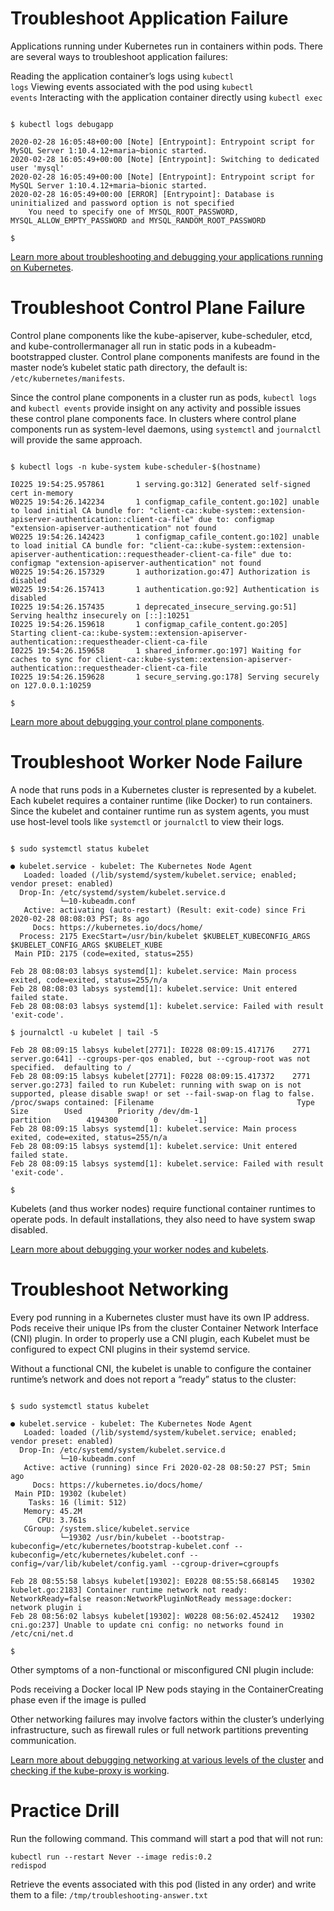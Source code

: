 <!-- CKA Self-Study Mod 5 -->


# Troubleshoot Application Failure

Applications running under Kubernetes run in containers within pods. There are several ways to troubleshoot application failures:

Reading the application container’s logs using <code>kubectl logs</code>
Viewing events associated with the pod using <code>kubectl events</code>
Interacting with the application container directly using <code>kubectl exec</code>

<pre class="wp-block-code"><code>
$ kubectl logs debugapp

2020-02-28 16:05:48+00:00 [Note] [Entrypoint]: Entrypoint script for MySQL Server 1:10.4.12+maria~bionic started.
2020-02-28 16:05:49+00:00 [Note] [Entrypoint]: Switching to dedicated user 'mysql'
2020-02-28 16:05:49+00:00 [Note] [Entrypoint]: Entrypoint script for MySQL Server 1:10.4.12+maria~bionic started.
2020-02-28 16:05:49+00:00 [ERROR] [Entrypoint]: Database is uninitialized and password option is not specified
	You need to specify one of MYSQL_ROOT_PASSWORD, MYSQL_ALLOW_EMPTY_PASSWORD and MYSQL_RANDOM_ROOT_PASSWORD

$
</code></pre>

[Learn more about troubleshooting and debugging your applications running on Kubernetes](https://kubernetes.io/docs/tasks/debug-application-cluster/debug-application/).


# Troubleshoot Control Plane Failure

Control plane components like the kube-apiserver, kube-scheduler, etcd, and kube-controllermanager all run in static pods in a kubeadm-bootstrapped cluster. Control plane components manifests are found in the master node’s kubelet static path directory, the default is: <code>/etc/kubernetes/manifests</code>.

Since the control plane components in a cluster run as pods, <code>kubectl logs</code> and <code>kubectl events</code> provide insight on any activity and possible issues these control plane components face. In clusters where control plane components run as system-level daemons, using <code>systemctl</code> and <code>journalctl</code> will provide the same approach.

<pre class="wp-block-code"><code>
$ kubectl logs -n kube-system kube-scheduler-$(hostname)

I0225 19:54:25.957861       1 serving.go:312] Generated self-signed cert in-memory
W0225 19:54:26.142234       1 configmap_cafile_content.go:102] unable to load initial CA bundle for: "client-ca::kube-system::extension-apiserver-authentication::client-ca-file" due to: configmap "extension-apiserver-authentication" not found
W0225 19:54:26.142423       1 configmap_cafile_content.go:102] unable to load initial CA bundle for: "client-ca::kube-system::extension-apiserver-authentication::requestheader-client-ca-file" due to: configmap "extension-apiserver-authentication" not found
W0225 19:54:26.157329       1 authorization.go:47] Authorization is disabled
W0225 19:54:26.157413       1 authentication.go:92] Authentication is disabled
I0225 19:54:26.157435       1 deprecated_insecure_serving.go:51] Serving healthz insecurely on [::]:10251
I0225 19:54:26.159618       1 configmap_cafile_content.go:205] Starting client-ca::kube-system::extension-apiserver-authentication::requestheader-client-ca-file
I0225 19:54:26.159658       1 shared_informer.go:197] Waiting for caches to sync for client-ca::kube-system::extension-apiserver-authentication::requestheader-client-ca-file
I0225 19:54:26.159628       1 secure_serving.go:178] Serving securely on 127.0.0.1:10259

$
</code></pre>

[Learn more about debugging your control plane components](https://kubernetes.io/docs/tasks/debug-application-cluster/debug-cluster/).


# Troubleshoot Worker Node Failure

A node that runs pods in a Kubernetes cluster is represented by a kubelet. Each kubelet requires a container runtime (like Docker) to run containers. Since the kubelet and container runtime run as system agents, you must use host-level tools like <code>systemctl</code> or <code>journalctl</code> to view their logs.

<pre class="wp-block-code"><code>
$ sudo systemctl status kubelet

● kubelet.service - kubelet: The Kubernetes Node Agent
   Loaded: loaded (/lib/systemd/system/kubelet.service; enabled; vendor preset: enabled)
  Drop-In: /etc/systemd/system/kubelet.service.d
           └─10-kubeadm.conf
   Active: activating (auto-restart) (Result: exit-code) since Fri 2020-02-28 08:08:03 PST; 8s ago
     Docs: https://kubernetes.io/docs/home/
  Process: 2175 ExecStart=/usr/bin/kubelet $KUBELET_KUBECONFIG_ARGS $KUBELET_CONFIG_ARGS $KUBELET_KUBE
 Main PID: 2175 (code=exited, status=255)

Feb 28 08:08:03 labsys systemd[1]: kubelet.service: Main process exited, code=exited, status=255/n/a
Feb 28 08:08:03 labsys systemd[1]: kubelet.service: Unit entered failed state.
Feb 28 08:08:03 labsys systemd[1]: kubelet.service: Failed with result 'exit-code'.

$ journalctl -u kubelet | tail -5

Feb 28 08:09:15 labsys kubelet[2771]: I0228 08:09:15.417176    2771 server.go:641] --cgroups-per-qos enabled, but --cgroup-root was not specified.  defaulting to /
Feb 28 08:09:15 labsys kubelet[2771]: F0228 08:09:15.417372    2771 server.go:273] failed to run Kubelet: running with swap on is not supported, please disable swap! or set --fail-swap-on flag to false. /proc/swaps contained: [Filename                                Type                Size        Used        Priority /dev/dm-1                               partition        4194300        0        -1]
Feb 28 08:09:15 labsys systemd[1]: kubelet.service: Main process exited, code=exited, status=255/n/a
Feb 28 08:09:15 labsys systemd[1]: kubelet.service: Unit entered failed state.
Feb 28 08:09:15 labsys systemd[1]: kubelet.service: Failed with result 'exit-code'.

$
</code></pre>

Kubelets (and thus worker nodes) require functional container runtimes to operate pods. In default installations, they also need to have system swap disabled.

[Learn more about debugging your worker nodes and kubelets](https://kubernetes.io/docs/tasks/debug-application-cluster/debug-cluster/#worker-nodes).


# Troubleshoot Networking

Every pod running in a Kubernetes cluster must have its own IP address. Pods receive their unique IPs from the cluster Container Network Interface (CNI) plugin. In order to properly use a CNI plugin, each Kubelet must be configured to expect CNI plugins in their systemd service.

Without a functional CNI, the kubelet is unable to configure the container runtime’s network and does not report a “ready” status to the cluster:

<pre class="wp-block-code"><code>
$ sudo systemctl status kubelet

● kubelet.service - kubelet: The Kubernetes Node Agent
   Loaded: loaded (/lib/systemd/system/kubelet.service; enabled; vendor preset: enabled)
  Drop-In: /etc/systemd/system/kubelet.service.d
           └─10-kubeadm.conf
   Active: active (running) since Fri 2020-02-28 08:50:27 PST; 5min ago
     Docs: https://kubernetes.io/docs/home/
 Main PID: 19302 (kubelet)
    Tasks: 16 (limit: 512)
   Memory: 45.2M
      CPU: 3.761s
   CGroup: /system.slice/kubelet.service
           └─19302 /usr/bin/kubelet --bootstrap-kubeconfig=/etc/kubernetes/bootstrap-kubelet.conf --kubeconfig=/etc/kubernetes/kubelet.conf --config=/var/lib/kubelet/config.yaml --cgroup-driver=cgroupfs

Feb 28 08:55:58 labsys kubelet[19302]: E0228 08:55:58.668145   19302 kubelet.go:2183] Container runtime network not ready: NetworkReady=false reason:NetworkPluginNotReady message:docker: network plugin i
Feb 28 08:56:02 labsys kubelet[19302]: W0228 08:56:02.452412   19302 cni.go:237] Unable to update cni config: no networks found in /etc/cni/net.d

$
</code></pre>

Other symptoms of a non-functional or misconfigured CNI plugin include:

Pods receiving a Docker local IP
New pods staying in the ContainerCreating phase even if the image is pulled

Other networking failures may involve factors within the cluster’s underlying infrastructure, such as firewall rules or full network partitions preventing communication.

[Learn more about debugging networking at various levels of the cluster](https://kubernetes.io/docs/tasks/debug-application-cluster/debug-cluster/#a-general-overview-of-cluster-failure-modes) and [checking if the kube-proxy is working](https://kubernetes.io/docs/tasks/debug-application-cluster/debug-service/#is-the-kube-proxy-working).


# Practice Drill

Run the following command. This command will start a pod that will not run:

<code>kubectl run --restart Never --image redis:0.2 redispod</code>

Retrieve the events associated with this pod (listed in any order) and write them to a file: <code>/tmp/troubleshooting-answer.txt</code>

